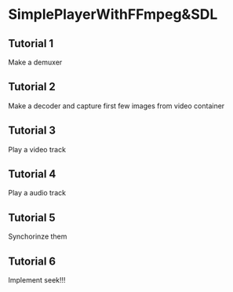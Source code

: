 # SimplePlayerWithFFmpeg&SDL
## Tutorial 1
Make a demuxer
## Tutorial 2
Make a decoder and capture first few images from video container
## Tutorial 3
Play a video track
## Tutorial 4
Play a audio track
## Tutorial 5
Synchorinze them
## Tutorial 6
Implement seek!!!
